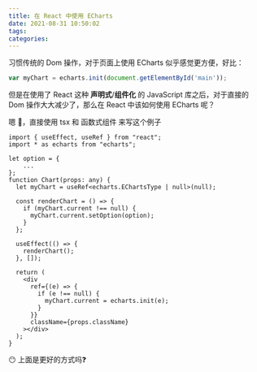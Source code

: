 ```yaml
---
title: 在 React 中使用 ECharts
date: 2021-08-31 10:50:02
tags:
categories:
---
```


习惯传统的 Dom 操作，对于页面上使用 ECharts 似乎感觉更方便，好比：

```js
var myChart = echarts.init(document.getElementById('main'));
```

但是在使用了 React 这种 **声明式**/**组件化** 的 JavaScript 库之后，对于直接的 Dom 操作大大减少了，那么在 React 中该如何使用 ECharts 呢？

<!--more-->

嗯 🙂，直接使用 tsx 和 函数式组件 来写这个例子

```tsx
import { useEffect, useRef } from "react";
import * as echarts from "echarts";

let option = {
    ...
};
function Chart(props: any) {
  let myChart = useRef<echarts.EChartsType | null>(null);

  const renderChart = () => {
    if (myChart.current !== null) {
      myChart.current.setOption(option);
    }
  };

  useEffect(() => {
    renderChart();
  }, []);

  return (
    <div
      ref={(e) => {
        if (e !== null) {
          myChart.current = echarts.init(e);
        }
      }}
      className={props.className}
    ></div>
  );
}
```

😶 上面是更好的方式吗❓